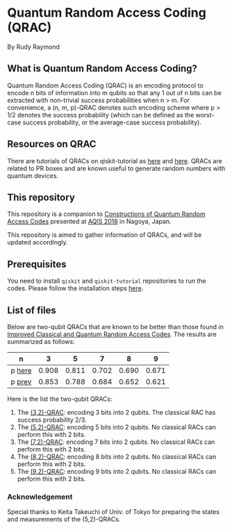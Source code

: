 # Quantum Random Access Coding (QRAC)

By Rudy Raymond

## What is Quantum Random Access Coding?

Quantum Random Access Coding (QRAC) is an encoding protocol to encode n bits of information into m qubits so that any 1 out of n bits can be extracted with non-trivial success probabilities when n > m. For convenience, a (n, m, p)-QRAC denotes such encoding scheme where p > 1/2 denotes the success probability (which can be defined as the worst-case success probability, or the average-case success probability). 

## Resources on QRAC

There are tutorials of QRACs on qiskit-tutorial as [here](https://nbviewer.jupyter.org/github/Qiskit/qiskit-tutorial/blob/master/appendix/more_qis/single-qubit_quantum_random_access_coding.ipynb) and [here](https://nbviewer.jupyter.org/github/Qiskit/qiskit-tutorial/blob/master/appendix/more_qis/two-qubit_state_quantum_random_access_coding.ipynb). QRACs are related to PR boxes and are known useful to generate random numbers with quantum devices. 

## This repository

This repository is a companion to [Constructions of Quantum Random Access Codes](https://www.google.com/url?sa=t&rct=j&q=&esrc=s&source=web&cd=3&cad=rja&uact=8&ved=2ahUKEwj_5dX089fdAhXFxrwKHUKvDZoQFjACegQIBxAC&url=http%3A%2F%2Fwww.ngc.is.ritsumei.ac.jp%2F~ger%2Fstatic%2FAQIS18%2FOnlineBooklet%2F122.pdf&usg=AOvVaw193PvEbagFZsAl7bYhboiI) presented at [AQIS 2018](http://aqis-conf.org/2018/) in Nagoya, Japan. 

This repository is aimed to gather information of QRACs, and will be updated accordingly. 

## Prerequisites

You need to install `qiskit` and `qiskit-tutorial` repositories to run the codes.
Please follow the installation steps [here](https://github.com/QISKit/qiskit-tutorial/blob/master/INSTALL.md).

## List of files

Below are two-qubit QRACs that are known to be better than those found in [Improved Classical and Quantum Random Access Codes](https://arxiv.org/abs/1607.02667). The results are summarized as follows:

| n | 3 | 5 | 7 | 8 | 9 |
|---|---|---|---|---|---|
|p [here](https://www.google.com/url?sa=t&rct=j&q=&esrc=s&source=web&cd=3&cad=rja&uact=8&ved=2ahUKEwj_5dX089fdAhXFxrwKHUKvDZoQFjACegQIBxAC&url=http%3A%2F%2Fwww.ngc.is.ritsumei.ac.jp%2F~ger%2Fstatic%2FAQIS18%2FOnlineBooklet%2F122.pdf&usg=AOvVaw193PvEbagFZsAl7bYhboiI)|0.908 | 0.811| 0.702| 0.690| 0.671|
|p [prev](https://arxiv.org/abs/1607.02667)|0.853|0.788|0.684|0.652|0.621|


Here is the list the two-qubit QRACs:
1. The [(3,2)-QRAC](32QRAC.ipynb): encoding 3 bits into 2 qubits. The classical RAC has success probability 2/3.
2. The [(5,2)-QRAC](QRAC_for_5_bits_with_2_qubits.ipynb): encoding 5 bits into 2 qubits. No classical RACs can perform this with 2 bits.
3. The [(7,2)-QRAC](QRAC_for_7_bits_with_2_qubits.ipynb): encoding 7 bits into 2 qubits. No classical RACs can perform this with 2 bits.
4. The [(8,2)-QRAC](QRAC_for_8_bits_with_2_qubits.ipynb): encoding 8 bits into 2 qubits. No classical RACs can perform this with 2 bits.
5. The [(9,2)-QRAC](QRAC_for_9_bits_with_2_qubits.ipynb): encoding 9 bits into 2 qubits. No classical RACs can perform this with 2 bits.

### Acknowledgement

Special thanks to Keita Takeuchi of Univ. of Tokyo for preparing the states and measurements of the (5,2)-QRACs.
